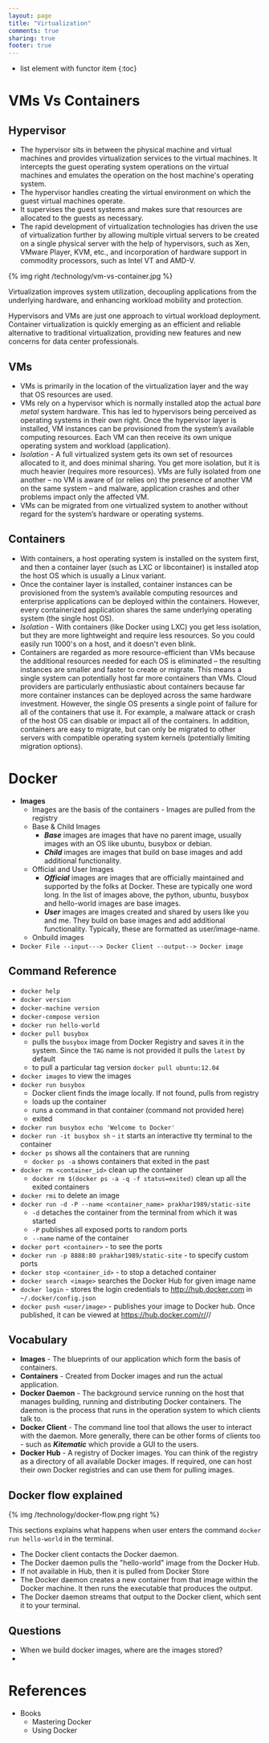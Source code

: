 ```yaml
---
layout: page
title: "Virtualization"
comments: true
sharing: true
footer: true
---
```


* list element with functor item
{:toc}

# VMs Vs Containers

## Hypervisor

* The hypervisor sits in between the physical machine and virtual machines and provides virtualization services to the virtual machines. It intercepts the guest operating system operations on the virtual machines and emulates the operation on the host machine's operating system.
* The hypervisor handles creating the virtual environment on which the guest virtual machines operate. 
* It supervises the guest systems and makes sure that resources are allocated to the guests as necessary. 
* The rapid development of virtualization technologies has driven the use of virtualization further by allowing multiple virtual servers to be created on a single physical server with the help of hypervisors, such as Xen, VMware Player, KVM, etc., and incorporation of hardware support in commodity processors, such as Intel VT and AMD-V.


{% img right /technology/vm-vs-container.jpg %}

Virtualization improves system utilization, decoupling applications from the underlying hardware, and enhancing workload mobility and protection.


Hypervisors and VMs are just one approach to virtual workload deployment. Container virtualization is quickly emerging as an efficient and reliable alternative to traditional virtualization, providing new features and new concerns for data center professionals.

## VMs

* VMs is primarily in the location of the virtualization layer and the way that OS resources are used.
* VMs rely on a hypervisor which is normally installed atop the actual *bare metal* system hardware. This has led to hypervisors being perceived as operating systems in their own right. Once the hypervisor layer is installed, VM instances can be provisioned from the system’s available computing resources. Each VM can then receive its own unique operating system and workload (application).
* *Isolation* - A full virtualized system gets its own set of resources allocated to it, and does minimal sharing. You get more isolation, but it is much heavier (requires more resources). VMs are fully isolated from one another – no VM is aware of (or relies on) the presence of another VM on the same system – and malware, application crashes and other problems impact only the affected VM. 
* VMs can be migrated from one virtualized system to another without regard for the system’s hardware or operating systems.

## Containers

* With containers, a host operating system is installed on the system first, and then a container layer (such as LXC or libcontainer) is installed atop the host OS which is usually a Linux variant.
* Once the container layer is installed, container instances can be provisioned from the system’s available computing resources and enterprise applications can be deployed within the containers. However, every containerized application shares the same underlying operating system (the single host OS).
* *Isolation* - With containers (like Docker using LXC) you get less isolation, but they are more lightweight and require less resources. So you could easily run 1000's on a host, and it doesn't even blink.
* Containers are regarded as more resource-efficient than VMs because the additional resources needed for each OS is eliminated – the resulting instances are smaller and faster to create or migrate. This means a single system can potentially host far more containers than VMs. Cloud providers are particularly enthusiastic about containers because far more container instances can be deployed across the same hardware investment. However, the single OS presents a single point of failure for all of the containers that use it. For example, a malware attack or crash of the host OS can disable or impact all of the containers. In addition, containers are easy to migrate, but can only be migrated to other servers with compatible operating system kernels (potentially limiting migration options).


# Docker

* __Images__
	* Images are the basis of the containers - Images are pulled from the registry
	* Base & Child Images
		* ***Base*** images are images that have no parent image, usually images with an OS like ubuntu, busybox or debian.
		* ***Child*** images are images that build on base images and add additional functionality.
	* Official and User Images
		* ***Official*** images are images that are officially maintained and supported by the folks at Docker. These are typically one word long. In the list of images above, the python, ubuntu, busybox and hello-world images are base images.
		* ***User*** images are images created and shared by users like you and me. They build on base images and add additional functionality. Typically, these are formatted as user/image-name.
	* Onbuild images
* `Docker File --input---> Docker Client --output--> Docker image`

## Command Reference

* `docker help`
* `docker version`
* `docker-machine version`
* `docker-compose version`
* `docker run hello-world`
* `docker pull busybox`
	* pulls the `busybox` image from Docker Registry and saves it in the system. Since the `TAG` name is not provided it pulls the `latest` by default
	* to pull a particular tag version `docker pull ubuntu:12.04`
* `docker images` to view the images
* `docker run busybox`
	* Docker client finds the image locally. If not found, pulls from registry
	* loads up the container
	* runs a command in that container (command not provided here)
	* exited
* `docker run busybox echo 'Welcome to Docker'`
* `docker run -it busybox sh` - `it` starts an interactive tty terminal to the container
* `docker ps` shows all the containers that are running
	* `docker ps -a` shows containers that exited in the past
* `docker rm <container_id>` clean up the container
	* `docker rm $(docker ps -a -q -f status=exited)` clean up all the exited containers
* `docker rmi` to delete an image
* `docker run -d -P --name <container_name> prakhar1989/static-site`
	* `-d` detaches the container from the terminal from which it was started
	* `-P` publishes all exposed ports to random ports
	* `--name` name of the container
* `docker port <container>` - to see the ports
* `docker run -p 8888:80 prakhar1989/static-site` - to specify custom ports
* `docker stop <container_id>` - to stop a detached container
* `docker search <image>` searches the Docker Hub for given image name
* `docker login` - stores the login credentials to http://hub.docker.com in `~/.docker/config.json`
* `docker push <user/image>` - publishes your image to Docker hub. Once published, it can be viewed at https://hub.docker.com/r/<user>/<image>/

## Vocabulary

* __Images__ - The blueprints of our application which form the basis of containers.
* __Containers__ - Created from Docker images and run the actual application.
* __Docker Daemon__ - The background service running on the host that manages building, running and distributing Docker containers. The daemon is the process that runs in the operation system to which clients talk to.
* __Docker Client__ - The command line tool that allows the user to interact with the daemon. More generally, there can be other forms of clients too - such as ***Kitematic*** which provide a GUI to the users.
* __Docker Hub__ - A registry of Docker images. You can think of the registry as a directory of all available Docker images. If required, one can host their own Docker registries and can use them for pulling images.

## Docker flow explained

{% img /technology/docker-flow.png right %}

This sections explains what happens when user enters the command `docker run hello-world` in the terminal.

* The Docker client contacts the Docker daemon.
* The Docker daemon pulls the "hello-world" image from the Docker Hub. 
* If not available in Hub, then it is pulled from Docker Store
* The Docker daemon creates a new container from that image within the Docker machine. It then runs the executable that produces the output.
* The Docker daemon streams that output to the Docker client, which sent it to your terminal.

## Questions

* When we build docker images, where are the images stored?
* 

# References

* Books
	* Mastering Docker
	* Using Docker